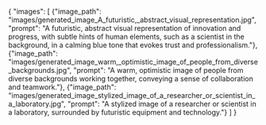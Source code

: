 {
"images": [
{"image_path": "images/generated_image_A_futuristic,_abstract_visual_representation.jpg", "prompt": "A futuristic, abstract visual representation of innovation and progress, with subtle hints of human elements, such as a scientist in the background, in a calming blue tone that evokes trust and professionalism."},
{"image_path": "images/generated_image_warm,_optimistic_image_of_people_from_diverse_backgrounds.jpg", "prompt": "A warm, optimistic image of people from diverse backgrounds working together, conveying a sense of collaboration and teamwork."},
{"image_path": "images/generated_image_stylized_image_of_a_researcher_or_scientist_in_a_laboratory.jpg", "prompt": "A stylized image of a researcher or scientist in a laboratory, surrounded by futuristic equipment and technology."}
]
}